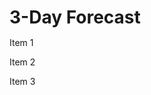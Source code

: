 <!DOCTYPE html>
<html>
<head>
<meta charset="utf-8">
<meta name="viewport" content="width=device-width, initial-scale=1">
<title>3-Day Forecast</title>
<style>

/********** Base styles **********/
* {
  box-sizing: border-box;
}
h1 {
  margin-bottom: 15px;
}

.box1 p, .box2 p, .box3 p {
  border: 1px solid black;
  background-color: #A52A2A;
  width: 90%;
  height: 150px;
  margin-right: auto;
  margin-left: auto;
  font-family: Helvetica;
  color: white;
  display: flex;
  align-items: flex-start;
  justify-content: flex-end;
  padding: 10px;
}

.box1 p span, .box2 p span, .box3 p span {
  background-color: #5AA52A;
  padding: 2px 5px;
  border-radius: 5px;
}

.box2 p span {
  background-color: #2A5AA5;
}

.box3 p span {
  background-color: #a59d2a;
}

/* Simple Responsive Framework. */
.row {
  width: 100%;
  display: flex;
  justify-content: flex-end;
  align-items: flex-start;
  flex-wrap: wrap;
}

.col {
  border: 1px solid green;
  box-sizing: border-box;
  margin: 10px;
}

/********** Large devices only **********/
@media (min-width: 1200px) {
  .col {
    width: 33.33%;
  }
}

/********** Medium devices only **********/
@media (min-width: 992px) and (max-width: 1199px) {
  .col {
    width: 33.33%;
  }
}

/********** Small devices only **********/
@media (max-width: 991px) {
  .col {
    width: 90%;
  }
}

</style>
</head>
<body>
<h1>3-Day Forecast</h1>

<div class="row">
  <div class="col box1"><p><span>Item 1</span></p></div>
  <div class="col box2"><p><span>Item 2</span></p></div>
  <div class="col box3"><p><span>Item 3</span></p></div>
</div>

</body>
</html>
